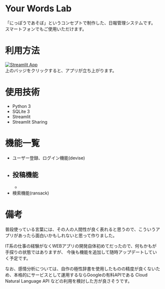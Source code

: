 # Your Words Lab
 「にっぽうであそぼ」というコンセプトで制作した、日報管理システムです。<br >
 スマートフォンでもご使用いただけます。

# 利用方法
[![Streamlit App](https://static.streamlit.io/badges/streamlit_badge_black_white.svg)](https://tmym-a-your-words-lab-start-y3niw8.streamlitapp.com/) <br >
上のバッジをクリックすると、アプリが立ち上がります。

# 使用技術
- Python 3
- SQLite 3
- Streamlit
- Streamlit Sharing

# 機能一覧
- ユーザー登録、ログイン機能(devise)
- 投稿機能
  - 
  - 
- 検索機能(ransack)

# 備考
普段使っている言葉には、その人の人間性が良く表れると思うので、こういうアプリがあったら面白いかもしれないと思って作りました。

IT系の仕事の経験がなくWEBアプリの開発自体初めてだったので、何もかもが手探りの状態ではありますが、
今後も機能を追加して随時アップデートしていく予定です。

なお、感情分析については、自作の極性辞書を使用したものの精度が良くないため、本格的にサービスとして運用するならGoogleの有料APIである Cloud Natural Language API などの利用を検討した方が良さそうです。
